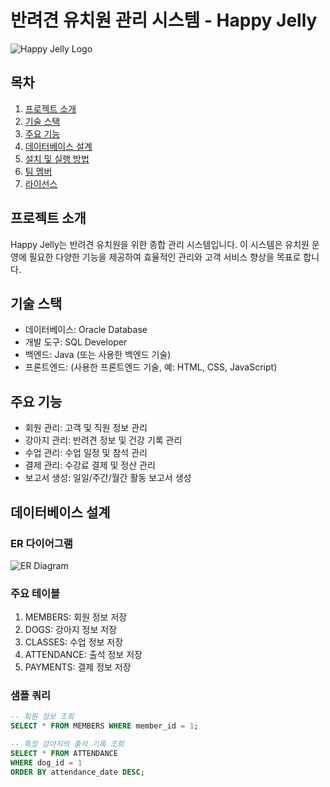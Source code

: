 # 반려견 유치원 관리 시스템 - Happy Jelly

![Happy Jelly Logo](path_to_logo.png)

## 목차
1. [프로젝트 소개](#프로젝트-소개)
2. [기술 스택](#기술-스택)
3. [주요 기능](#주요-기능)
4. [데이터베이스 설계](#데이터베이스-설계)
5. [설치 및 실행 방법](#설치-및-실행-방법)
6. [팀 멤버](#팀-멤버)
7. [라이선스](#라이선스)

## 프로젝트 소개
Happy Jelly는 반려견 유치원을 위한 종합 관리 시스템입니다. 이 시스템은 유치원 운영에 필요한 다양한 기능을 제공하여 효율적인 관리와 고객 서비스 향상을 목표로 합니다.

## 기술 스택
- 데이터베이스: Oracle Database
- 개발 도구: SQL Developer
- 백엔드: Java (또는 사용한 백엔드 기술)
- 프론트엔드: (사용한 프론트엔드 기술, 예: HTML, CSS, JavaScript)

## 주요 기능
- 회원 관리: 고객 및 직원 정보 관리
- 강아지 관리: 반려견 정보 및 건강 기록 관리
- 수업 관리: 수업 일정 및 참석 관리
- 결제 관리: 수강료 결제 및 정산 관리
- 보고서 생성: 일일/주간/월간 활동 보고서 생성

## 데이터베이스 설계
### ER 다이어그램
![ER Diagram](path_to_er_diagram.png)

### 주요 테이블
1. MEMBERS: 회원 정보 저장
2. DOGS: 강아지 정보 저장
3. CLASSES: 수업 정보 저장
4. ATTENDANCE: 출석 정보 저장
5. PAYMENTS: 결제 정보 저장

### 샘플 쿼리
```sql
-- 회원 정보 조회
SELECT * FROM MEMBERS WHERE member_id = 1;

-- 특정 강아지의 출석 기록 조회
SELECT * FROM ATTENDANCE 
WHERE dog_id = 1 
ORDER BY attendance_date DESC;
